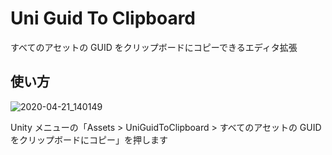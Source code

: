 # Uni Guid To Clipboard

すべてのアセットの GUID をクリップボードにコピーできるエディタ拡張

## 使い方

![2020-04-21_140149](https://user-images.githubusercontent.com/6134875/79827234-c2a52980-83d8-11ea-97bc-236ed091816c.png)

Unity メニューの「Assets > UniGuidToClipboard > すべてのアセットの GUID をクリップボードにコピー」を押します  
